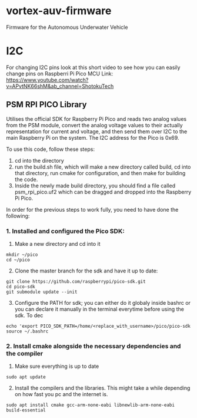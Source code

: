 # vortex-auv-firmware
Firmware for the Autonomous Underwater Vehicle

# I2C
For changing I2C pins look at this short video to see how you can easily change pins on Raspberri Pi Pico MCU
Link: https://www.youtube.com/watch?v=APvtNK66shM&ab_channel=ShotokuTech


## PSM RPI PICO Library

Utilises the official SDK for Raspberry Pi Pico and reads two analog values from the PSM module, convert the analog voltage values to their actually representation for current and voltage, and then send them over I2C to the main Raspberry Pi on the system. The I2C address for the Pico is 0x69. 

To use this code, follow these steps:
1. cd into the directory
2. run the build.sh file, which will make a new directory called build, cd into that directory, run cmake for configuration, and then make for building the code.
3. Inside the newly made build directory, you should find a file called psm_rpi_pico.uf2 which can be dragged and dropped into the Raspberry Pi Pico. 

In order for the previous steps to work fully, you need to have done the following: 
### 1. Installed and configured the Pico SDK:
1. Make a new directory and cd into it
```
mkdir ~/pico
cd ~/pico
```
2. Clone the master branch for the sdk and have it up to date: 
```
git clone https://github.com/raspberrypi/pico-sdk.git
cd pico-sdk
git submodule update --init
```
3. Configure the PATH for sdk; you can either do it globaly inside bashrc or you can declare it manually in the terminal everytime before using the sdk. To dec
```
echo 'export PICO_SDK_PATH=/home/<replace_with_username>/pico/pico-sdk
source ~/.bashrc
```
### 2. Install cmake alongside the necessary dependencies and the compiler
1. Make sure everything is up to date
```
sudo apt update
```
2. Install the compilers and the libraries. This might take a while depending on how fast you pc and the internet is. 
```
sudo apt install cmake gcc-arm-none-eabi libnewlib-arm-none-eabi build-essential
```

